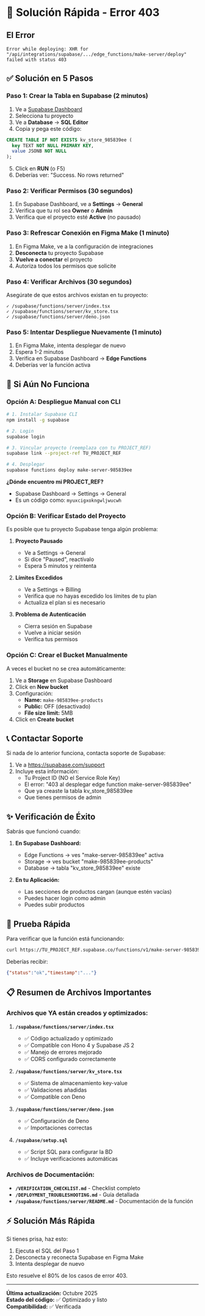 # 🔧 Solución Rápida - Error 403

## El Error
```
Error while deploying: XHR for "/api/integrations/supabase/.../edge_functions/make-server/deploy" failed with status 403
```

## ✅ Solución en 5 Pasos

### Paso 1: Crear la Tabla en Supabase (2 minutos)

1. Ve a [Supabase Dashboard](https://supabase.com/dashboard)
2. Selecciona tu proyecto
3. Ve a **Database** → **SQL Editor**
4. Copia y pega este código:

```sql
CREATE TABLE IF NOT EXISTS kv_store_985839ee (
  key TEXT NOT NULL PRIMARY KEY,
  value JSONB NOT NULL
);
```

5. Click en **RUN** (o F5)
6. Deberías ver: "Success. No rows returned"

### Paso 2: Verificar Permisos (30 segundos)

1. En Supabase Dashboard, ve a **Settings** → **General**
2. Verifica que tu rol sea **Owner** o **Admin**
3. Verifica que el proyecto esté **Active** (no pausado)

### Paso 3: Refrescar Conexión en Figma Make (1 minuto)

1. En Figma Make, ve a la configuración de integraciones
2. **Desconecta** tu proyecto Supabase
3. **Vuelve a conectar** el proyecto
4. Autoriza todos los permisos que solicite

### Paso 4: Verificar Archivos (30 segundos)

Asegúrate de que estos archivos existan en tu proyecto:

```
✓ /supabase/functions/server/index.tsx
✓ /supabase/functions/server/kv_store.tsx
✓ /supabase/functions/server/deno.json
```

### Paso 5: Intentar Despliegue Nuevamente (1 minuto)

1. En Figma Make, intenta desplegar de nuevo
2. Espera 1-2 minutos
3. Verifica en Supabase Dashboard → **Edge Functions**
4. Deberías ver la función activa

## 🚨 Si Aún No Funciona

### Opción A: Despliegue Manual con CLI

```bash
# 1. Instalar Supabase CLI
npm install -g supabase

# 2. Login
supabase login

# 3. Vincular proyecto (reemplaza con tu PROJECT_REF)
supabase link --project-ref TU_PROJECT_REF

# 4. Desplegar
supabase functions deploy make-server-985839ee
```

**¿Dónde encuentro mi PROJECT_REF?**
- Supabase Dashboard → Settings → General
- Es un código como: `myuxcigxokngwljwucwh`

### Opción B: Verificar Estado del Proyecto

Es posible que tu proyecto Supabase tenga algún problema:

1. **Proyecto Pausado**
   - Ve a Settings → General
   - Si dice "Paused", reactívalo
   - Espera 5 minutos y reintenta

2. **Límites Excedidos**
   - Ve a Settings → Billing
   - Verifica que no hayas excedido los límites de tu plan
   - Actualiza el plan si es necesario

3. **Problema de Autenticación**
   - Cierra sesión en Supabase
   - Vuelve a iniciar sesión
   - Verifica tus permisos

### Opción C: Crear el Bucket Manualmente

A veces el bucket no se crea automáticamente:

1. Ve a **Storage** en Supabase Dashboard
2. Click en **New bucket**
3. Configuración:
   - **Name:** `make-985839ee-products`
   - **Public:** OFF (desactivado)
   - **File size limit:** 5MB
4. Click en **Create bucket**

## 📞 Contactar Soporte

Si nada de lo anterior funciona, contacta soporte de Supabase:

1. Ve a https://supabase.com/support
2. Incluye esta información:
   - Tu Project ID (NO el Service Role Key)
   - El error: "403 al desplegar edge function make-server-985839ee"
   - Que ya creaste la tabla kv_store_985839ee
   - Que tienes permisos de admin

## ✨ Verificación de Éxito

Sabrás que funcionó cuando:

1. **En Supabase Dashboard:**
   - Edge Functions → ves "make-server-985839ee" activa
   - Storage → ves bucket "make-985839ee-products"
   - Database → tabla "kv_store_985839ee" existe

2. **En tu Aplicación:**
   - Las secciones de productos cargan (aunque estén vacías)
   - Puedes hacer login como admin
   - Puedes subir productos

## 🎯 Prueba Rápida

Para verificar que la función está funcionando:

```bash
curl https://TU_PROJECT_REF.supabase.co/functions/v1/make-server-985839ee/health
```

Deberías recibir:
```json
{"status":"ok","timestamp":"..."}
```

## 📋 Resumen de Archivos Importantes

### Archivos que YA están creados y optimizados:

1. **`/supabase/functions/server/index.tsx`**
   - ✅ Código actualizado y optimizado
   - ✅ Compatible con Hono 4 y Supabase JS 2
   - ✅ Manejo de errores mejorado
   - ✅ CORS configurado correctamente

2. **`/supabase/functions/server/kv_store.tsx`**
   - ✅ Sistema de almacenamiento key-value
   - ✅ Validaciones añadidas
   - ✅ Compatible con Deno

3. **`/supabase/functions/server/deno.json`**
   - ✅ Configuración de Deno
   - ✅ Importaciones correctas

4. **`/supabase/setup.sql`**
   - ✅ Script SQL para configurar la BD
   - ✅ Incluye verificaciones automáticas

### Archivos de Documentación:

- **`/VERIFICATION_CHECKLIST.md`** - Checklist completo
- **`/DEPLOYMENT_TROUBLESHOOTING.md`** - Guía detallada
- **`/supabase/functions/server/README.md`** - Documentación de la función

## ⚡ Solución Más Rápida

Si tienes prisa, haz esto:

1. Ejecuta el SQL del Paso 1
2. Desconecta y reconecta Supabase en Figma Make
3. Intenta desplegar de nuevo

Esto resuelve el 80% de los casos de error 403.

---

**Última actualización:** Octubre 2025  
**Estado del código:** ✅ Optimizado y listo  
**Compatibilidad:** ✅ Verificada
